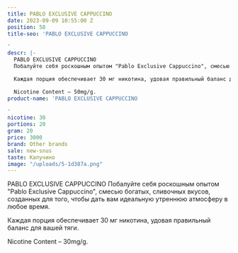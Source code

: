 ```yaml
---
title: PABLO EXCLUSIVE CAPPUCCINO
date: 2023-09-09 10:55:00 Z
position: 58
title-seo: 'PABLO EXCLUSIVE CAPPUCCINO

'
descr: |-
  PABLO EXCLUSIVE CAPPUCCINO
  Побалуйте себя роскошным опытом "Pablo Exclusive Cappuccino", смесью богатых, сливочных вкусов, созданных для того, чтобы дать вам идеальную утреннюю атмосферу в любое время.

  Каждая порция обеспечивает 30 мг никотина, удовая правильный баланс для вашей тяги.

  Nicotine Content – 50mg/g.
product-name: 'PABLO EXCLUSIVE CAPPUCCINO

'
nicotine: 30
portions: 20
gram: 20
price: 3000
brand: Other brands
sale: new-snus
taste: Капучино
image: "/uploads/5-1d387a.png"
---
```


PABLO EXCLUSIVE CAPPUCCINO
Побалуйте себя роскошным опытом "Pablo Exclusive Cappuccino", смесью богатых, сливочных вкусов, созданных для того, чтобы дать вам идеальную утреннюю атмосферу в любое время.

Каждая порция обеспечивает 30 мг никотина, удовая правильный баланс для вашей тяги.

Nicotine Content – 30mg/g.
